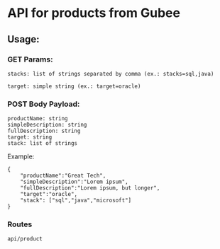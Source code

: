 # API for products from Gubee

## Usage:

### GET Params:
``` 
stacks: list of strings separated by comma (ex.: stacks=sql,java)  

target: simple string (ex.: target=oracle)
```


### POST Body Payload:

```
productName: string
simpleDescription: string
fullDescription: string
target: string
stack: list of strings
```

Example:

```
{
    "productName":"Great Tech",
    "simpleDescription":"Lorem ipsum",
    "fullDescription":"Lorem ipsum, but longer",
    "target":"oracle",
    "stack": ["sql","java","microsoft"]
}
```

### Routes
``` api/product ```
